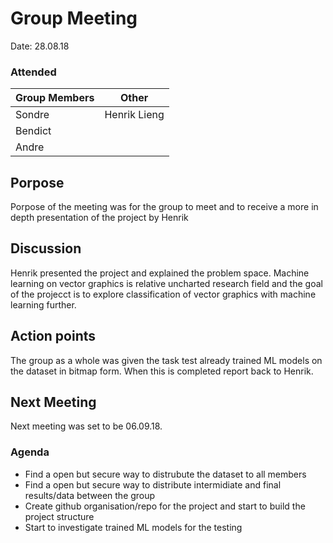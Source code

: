
# Group Meeting

Date: 28.08.18

### Attended
| Group Members  | Other |
| ------------- | -------- |
| Sondre | Henrik Lieng |
| Bendict |
| Andre |

## Porpose
Porpose of the meeting was for the group to meet and to receive a more in depth presentation of the project by Henrik

## Discussion

Henrik presented the project and explained the problem space.
Machine learning on vector graphics is relative uncharted research field and the goal of the projecct is to explore classification of vector graphics with machine learning further.

## Action points

The group as a whole was given the task test already trained ML models on the dataset in bitmap form. When this is completed report back to Henrik.

## Next Meeting

Next meeting was set to be 06.09.18.
 ### Agenda
 - Find a open but secure way to distrubute the dataset to all members
 - Find a open but secure way to distribute intermidiate and final results/data between the group
 - Create github organisation/repo for the project and start to build the project structure
 - Start to investigate trained ML models for the testing
